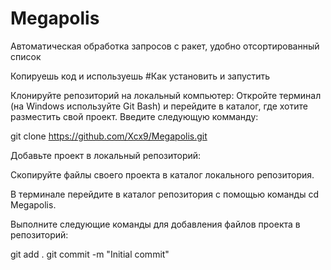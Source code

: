 # Megapolis

Автоматическая обработка запросов с ракет, удобно отсортированный список

Копируешь код и используешь
#Как установить и запустить

Клонируйте репозиторий на локальный компьютер: Откройте терминал (на Windows используйте Git Bash) и перейдите в каталог, где хотите разместить свой проект. Введите следующую комманду:

git clone https://github.com/Xcx9/Megapolis.git

Добавьте проект в локальный репозиторий:

Скопируйте файлы своего проекта в каталог локального репозитория.

В терминале перейдите в каталог репозитория с помощью команды cd Megapolis.

Выполните следующие команды для добавления файлов проекта в репозиторий:

git add . git commit -m "Initial commit"
